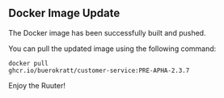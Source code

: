 ## Docker Image Update

The Docker image has been successfully built and pushed.

You can pull the updated image using the following command:

<code>docker pull ghcr.io/buerokratt/customer-service:PRE-APHA-2.3.7</code>

Enjoy the Ruuter!

